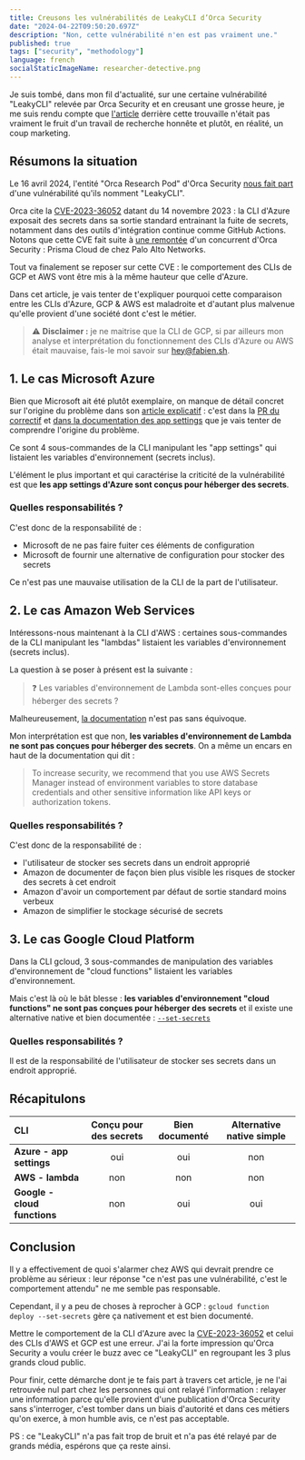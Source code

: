 ```yaml
---
title: Creusons les vulnérabilités de LeakyCLI d’Orca Security
date: "2024-04-22T09:50:20.697Z"
description: "Non, cette vulnérabilité n'en est pas vraiment une."
published: true
tags: ["security", "methodology"]
language: french
socialStaticImageName: researcher-detective.png
---
```


Je suis tombé, dans mon fil d'actualité, sur une certaine vulnérabilité "LeakyCLI" relevée par Orca Security et en creusant une grosse heure, je me suis rendu compte que [l'article](https://orca.security/resources/blog/leakycli-aws-google-cloud-command-line-tools-can-expose-sensitive-credentials-build-logs/) derrière cette trouvaille n'était pas vraiment le fruit d'un travail de recherche honnête et plutôt, en réalité, un coup marketing.

## Résumons la situation

Le 16 avril 2024, l'entité "Orca Research Pod" d'Orca Security [nous fait part](https://orca.security/resources/blog/leakycli-aws-google-cloud-command-line-tools-can-expose-sensitive-credentials-build-logs/) d'une vulnérabilité qu'ils nomment "LeakyCLI".

Orca cite la [CVE-2023-36052](https://nvd.nist.gov/vuln/detail/CVE-2023-36052) datant du 14 novembre 2023 : la CLI d'Azure exposait des secrets dans sa sortie standard entrainant la fuite de secrets, notamment dans des outils d'intégration continue comme GitHub Actions. Notons que cette CVE fait suite à [une remontée](https://www.paloaltonetworks.com/blog/prisma-cloud/secrets-leakage-user-error-azure-cli/) d'un concurrent d'Orca Security : Prisma Cloud de chez Palo Alto Networks.

Tout va finalement se reposer sur cette CVE : le comportement des CLIs de GCP et AWS vont être mis à la même hauteur que celle d'Azure.

Dans cet article, je vais tenter de t'expliquer pourquoi cette comparaison entre les CLIs d'Azure, GCP & AWS est maladroite et d'autant plus malvenue qu'elle provient d'une société dont c'est le métier.

> ⚠️ **Disclaimer :** je ne maitrise que la CLI de GCP, si par ailleurs mon analyse et interprétation du fonctionnement des CLIs d'Azure ou AWS était mauvaise, fais-le moi savoir sur [hey@fabien.sh](mailto:hey@fabien.sh).

## 1. Le cas Microsoft Azure

Bien que Microsoft ait été plutôt exemplaire, on manque de détail concret sur l'origine du problème dans son [article explicatif](https://msrc.microsoft.com/blog/2023/11/microsoft-guidance-regarding-credentials-leaked-to-github-actions-logs-through-azure-cli/) : c'est dans la [PR du correctif](https://github.com/Azure/azure-cli/pull/27565) et [dans la documentation des app settings](https://learn.microsoft.com/en-us/azure/app-service/configure-common?tabs=portal) que je vais tenter de comprendre l'origine du problème.

Ce sont 4 sous-commandes de la CLI manipulant les "app settings" qui listaient les variables d'environnement (secrets inclus).

L'élément le plus important et qui caractérise la criticité de la vulnérabilité est que **les app settings d'Azure sont conçus pour héberger des secrets**.

### Quelles responsabilités ?

C'est donc de la responsabilité de :

- Microsoft de ne pas faire fuiter ces éléments de configuration
- Microsoft de fournir une alternative de configuration pour stocker des secrets

Ce n'est pas une mauvaise utilisation de la CLI de la part de l'utilisateur.

## 2. Le cas Amazon Web Services

Intéressons-nous maintenant à la CLI d'AWS : certaines sous-commandes de la CLI manipulant les "lambdas" listaient les variables d'environnement (secrets inclus).

La question à se poser à présent est la suivante :

> ❓ Les variables d'environnement de Lambda sont-elles conçues pour héberger des secrets ?

Malheureusement, [la documentation](https://docs.aws.amazon.com/lambda/latest/dg/configuration-envvars.html) n'est pas sans équivoque.

Mon interprétation est que non, **les variables d'environnement de Lambda ne sont pas conçues pour héberger des secrets**. On a même un encars en haut de la documentation qui dit :

> To increase security, we recommend that you use AWS Secrets Manager instead of environment variables to store database credentials and other sensitive information like API keys or authorization tokens.

### Quelles responsabilités ?

C'est donc de la responsabilité de :

- l'utilisateur de stocker ses secrets dans un endroit approprié
- Amazon de documenter de façon bien plus visible les risques de stocker des secrets à cet endroit
- Amazon d'avoir un comportement par défaut de sortie standard moins verbeux
- Amazon de simplifier le stockage sécurisé de secrets

## 3. Le cas Google Cloud Platform

Dans la CLI gcloud, 3 sous-commandes de manipulation des variables d'environnement de "cloud functions" listaient les variables d'environnement.

Mais c'est là où le bât blesse : **les variables d'environnement "cloud functions" ne sont pas conçues pour héberger des secrets** et il existe une alternative native et bien documentée : [`--set-secrets`](https://cloud.google.com/sdk/gcloud/reference/functions/deploy#--set-secrets-)

### Quelles responsabilités ?

Il est de la responsabilité de l'utilisateur de stocker ses secrets dans un endroit approprié.

## Récapitulons

| CLI                | Conçu pour des secrets | Bien documenté | Alternative native simple |
| :--------------------------- | :--------------------: | :------------: | :-----------------------: |
| **Azure - app settings**     |          oui           |      oui       |            non            |
| **AWS - lambda**             |          non           |      non       |            non            |
| **Google - cloud functions** |          non           |      oui       |            oui            |

## Conclusion

Il y a effectivement de quoi s'alarmer chez AWS qui devrait prendre ce problème au sérieux : leur réponse "ce n'est pas une vulnérabilité, c'est le comportement attendu" ne me semble pas responsable.

Cependant, il y a peu de choses à reprocher à GCP : `gcloud function deploy --set-secrets` gère ça nativement et est bien documenté.

Mettre le comportement de la CLI d'Azure avec la [CVE-2023-36052](https://nvd.nist.gov/vuln/detail/CVE-2023-36052) et celui des CLIs d'AWS et GCP est une erreur. J'ai la forte impression qu'Orca Security a voulu créer le buzz avec ce "LeakyCLI" en regroupant les 3 plus grands cloud public.

Pour finir, cette démarche dont je te fais part à travers cet article, je ne l'ai retrouvée nul part chez les personnes qui ont relayé l'information : relayer une information parce qu'elle provient d'une publication d'Orca Security sans s'interroger, c'est tomber dans un biais d'autorité et dans ces métiers qu'on exerce, à mon humble avis, ce n'est pas acceptable.

PS : ce "LeakyCLI" n'a pas fait trop de bruit et n'a pas été relayé par de grands média, espérons que ça reste ainsi.
